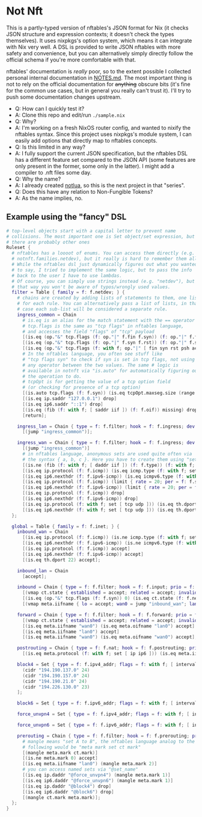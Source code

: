 # Not Nft

This is a partly-typed version of nftables's JSON format for Nix (it
checks JSON structure and expression contexts; it doesn't check the
types themselves). It uses nixpkgs's option system, which means it can
integrate with Nix very well. A DSL is provided to write JSON nftables
with more safety and convenience, but you can alternatively simply
directly follow the official schema if you're more comfortable with
that.

nftables' documentation is *really* poor, so to the extent possible I
collected personal internal documentation in [NOTES.md](./NOTES.md). The
most important thing is not to rely on the official documentation for
~~anything~~ obscure bits (it's fine for the common use cases, but in
general you really can't trust it). I'll try to push some documentation
changes upstream.

- Q: How can I quickly test it?
- A: Clone this repo and edit/run `./sample.nix`
- Q: Why?
- A: I'm working on a fresh NixOS router config, and wanted to nixify
  the nftables syntax. Since this project uses nixpkgs's module system,
  I can easily add options that directly map to nftables concepts.
- Q: Is this limited in any way?
- A: I fully support the current JSON specification, but the nftables
  DSL has a different feature set compared to the JSON API (some
  features are only present in the former, some only in the latter). I
  might add a compiler to .nft files some day.
- Q: Why the name?
- A: I already created [notlua](https://github.com/chayleaf/notlua), so
  this is the next project in that "series".
- Q: Does this have any relation to Non-Fungible Tokens?
- A: As the name implies, no.

## Example using the "fancy" DSL

```nix
# top-level objects start with a capital letter to prevent name
# collisions. The most important one is Set object/set expression, but
# there are probably other ones
Ruleset {
  # nftables has a loooot of enums. You can access them directly (e.g.
  # notnft.families.netdev), but it really is hard to remember them all.
  # While the nftables dsl just dynamically figures out what you wanted
  # to say, I tried to implement the same logic, but to pass the info
  # back to the user I have to use lambdas.
  # Of course, you can simply use strings instead (e.g. "netdev"), but
  # that way you won't be aware of typos/wrongly used values.
  filter = Table { family = f: f.netdev; } {
    # chains are created by adding lists of statements to them, one list
    # for each rule. You can alternatively pass a list of lists, in that
    # case each sub-list will be considered a separate rule.
    ingress_common = Chain 
      # is.eq is an alias for the match statement with the == operator
      # tcp.flags is the same as "tcp flags" in nftables language,
      # and accesses the field "flags" of "tcp" payload
      [(is.eq (op."&" tcp.flags (f: op."|" f.fin f.syn)) (f: op."|" f.fin f.syn)) drop]
      [(is.eq (op."&" tcp.flags (f: op."|" f.syn f.rst)) (f: op."|" f.syn f.rst)) drop]
      [(is.eq (op."&" tcp.flags (f: with f; op."|" [ fin syn rst psh ack urg ])) 0) drop]
      # In the nftables language, you often see stuff like
      # "tcp flags syn" to check if syn is set in tcp flags, not using
      # any operator between the two values. The same # logic is
      # available in notnft via "is.auto" for automatically figuring out
      # the operation to do.
      # tcpOpt is for getting the value of a tcp option field
      # (or checking for presence of a tcp option)
      [(is.auto tcp.flags (f: f.syn)) (is.eq tcpOpt.maxseg.size (range 0 500)) drop]
      [(is.eq ip.saddr "127.0.0.1") drop]
      [(is.eq ip6.saddr "::1") drop]
      [(is.eq (fib (f: with f; [ saddr iif ]) (f: f.oif)) missing) drop]
      [return];

    ingress_lan = Chain { type = f: f.filter; hook = f: f.ingress; dev = "lan0"; prio = -500; policy = f: f.accept; }
      [(jump "ingress_common")];

    ingress_wan = Chain { type = f: f.filter; hook = f: f.ingress; dev = "wan0"; prio = -500; policy = f: f.drop; }
      [(jump "ingress_common")]
      # in nftables language, anonymous sets are used quite often via
      # the syntax { a, b, c }. Here you have to create them using "set"
      [(is.ne (fib (f: with f; [ daddr iif ]) (f: f.type)) (f: with f; set [ local broadcast multicast ])) drop]
      [(is.eq ip.protocol (f: f.icmp)) (is.eq icmp.type (f: with f; set [ info-request address-mask-request router-advertisement router-solicitation redirect ])) drop]
      [(is.eq ip6.nexthdr (f: f.ipv6-icmp)) (is.eq icmpv6.type (f: with f; set [ mld-listener-query mld-listener-report mld-listener-reduction nd-router-solicit nd-router-advert nd-redirect router-renumbering ])) drop]
      [(is.eq ip.protocol (f: f.icmp)) (limit { rate = 20; per = f: f.second; }) accept]
      [(is.eq ip6.nexthdr (f: f.ipv6-icmp)) (limit { rate = 20; per = f: f.second; }) accept]
      [(is.eq ip.protocol (f: f.icmp)) drop]
      [(is.eq ip6.nexthdr (f: f.ipv6-icmp)) drop]
      [(is.eq ip.protocol (f: with f; set [ tcp udp ])) (is.eq th.dport (set [ 22 53 80 443 853 ])) accept]
      [(is.eq ip6.nexthdr (f: with f; set [ tcp udp ])) (is.eq th.dport (set [ 22 53 80 443 853 ])) accept];
  };

  global = Table { family = f: f.inet; } {
    inbound_wan = Chain
      [(is.eq ip.protocol (f: f.icmp)) (is.ne icmp.type (f: with f; set [ destination-unreachable echo-request time-exceeded parameter-problem ])) drop]
      [(is.eq ip6.nexthdr (f: f.ipv6-icmp)) (is.ne icmpv6.type (f: with f; set [ destination-unreachable echo-request time-exceeded parameter-problem packet-too-big nd-neighbor-solicit ])) drop]
      [(is.eq ip.protocol (f: f.icmp)) accept]
      [(is.eq ip6.nexthdr (f: f.ipv6-icmp)) accept]
      [(is.eq th.dport 22) accept];

    inbound_lan = Chain
      [accept];

    inbound = Chain { type = f: f.filter; hook = f: f.input; prio = f: f.filter; policy = f: f.drop; }
      [(vmap ct.state { established = accept; related = accept; invalid = drop; })]
      [(is.eq (op."&" tcp.flags (f: f.syn)) 0) (is.eq ct.state (f: f.new)) drop]
      [(vmap meta.iifname { lo = accept; wan0 = jump "inbound_wan"; lan0 = jump "inbound_lan"; })];

    forward = Chain { type = f: f.filter; hook = f: f.forward; prio = f: f.filter; policy = f: f.drop; }
      [(vmap ct.state { established = accept; related = accept; invalid = drop; })]
      [(is.eq meta.iifname "wan0") (is.eq meta.oifname "lan0") accept]
      [(is.eq meta.iifname "lan0") accept]
      [(is.eq meta.iifname "wan0") (is.eq meta.oifname "wan0") accept];

    postrouting = Chain { type = f: f.nat; hook = f: f.postrouting; prio = f: f.filter; policy = f: f.accept; }
      [(is.eq meta.protocol (f: with f; set [ ip ip6 ])) (is.eq meta.iifname "lan0") (is.eq meta.oifname "wan0") masquerade];

    block4 = Set { type = f: f.ipv4_addr; flags = f: with f; [ interval ]; } [
      (cidr "194.190.137.0" 24)
      (cidr "194.190.157.0" 24)
      (cidr "194.190.21.0" 24)
      (cidr "194.226.130.0" 23)
    ];

    block6 = Set { type = f: f.ipv6_addr; flags = f: with f; [ interval ]; };

    force_unvpn4 = Set { type = f: f.ipv4_addr; flags = f: with f; [ interval ]; };

    force_unvpn6 = Set { type = f: f.ipv6_addr; flags = f: with f; [ interval ]; };

    prerouting = Chain { type = f: f.filter; hook = f: f.prerouting; prio = f: f.filter; policy = f: f.accept; }
      # mangle means "set A to B", the nftables language analog to the
      # following would be "meta mark set ct mark"
      [(mangle meta.mark ct.mark)]
      [(is.ne meta.mark 0) accept]
      [(is.eq meta.iifname "lan0") (mangle meta.mark 2)]
      # you can access named sets via "@set_name"
      [(is.eq ip.daddr "@force_unvpn4") (mangle meta.mark 1)]
      [(is.eq ip6.daddr "@force_unvpn6") (mangle meta.mark 1)]
      [(is.eq ip.daddr "@block4") drop]
      [(is.eq ip6.daddr "@block6") drop]
      [(mangle ct.mark meta.mark)];
  };
}
```
